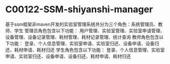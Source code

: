 # C00122-SSM-shiyanshi-manager
 基于ssm框架非maven开发的实验室管理系统共分为三个角色：系统管理员、教师、学生 管理员角色包含以下功能：  用户管理、实验室管理、实验室申请管理、设备管理、设备记录管理、耗材管理、耗材记录管理、统计查询  教师角色包含以下功能：  登录、个人信息管理、实验室申请、实验室归还、设备申请、设备归还、耗材申请、耗材归还  学生角色包含以下功能：  登录、个人信息管理、实验室申请、实验室归还、设备申请、设备归还、耗材申请、耗材归还
